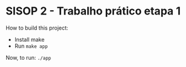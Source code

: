 # SISOP 2 - Trabalho prático etapa 1

How to build this project:
- Install make
- Run `make app`

Now, to run:
`./app`
